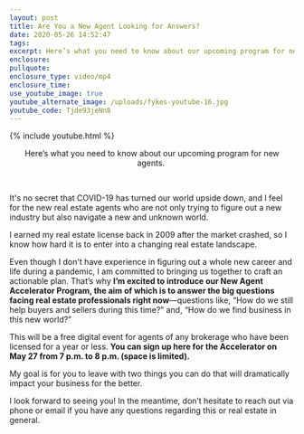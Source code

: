 ```yaml
---
layout: post
title: Are You a New Agent Looking for Answers?
date: 2020-05-26 14:52:47
tags:
excerpt: Here’s what you need to know about our upcoming program for new agents.
enclosure:
pullquote:
enclosure_type: video/mp4
enclosure_time:
use_youtube_image: true
youtube_alternate_image: /uploads/fykes-youtube-16.jpg
youtube_code: Tjde93jeNn8
---
```


{% include youtube.html %}

<center>Here&rsquo;s what you need to know about our upcoming program for new agents.&nbsp;</center>

&nbsp;

It's no secret that COVID-19 has turned our world upside down, and I feel for the new real estate agents who are not only trying to figure out a new industry but also navigate a new and unknown world.

I earned my real estate license back in 2009 after the market crashed, so I know how hard it is to enter into a changing real estate landscape.

Even though I don't have experience in figuring out a whole new career and life during a pandemic, I am committed to bringing us together to craft an actionable plan. That’s why **I’m excited to introduce our New Agent Accelerator Program, the aim of which is to answer the big questions facing real estate professionals right now**—questions like, “How do we still help buyers and sellers during this time?” and, “How do we find business in this new world?”&nbsp;

This will be a free digital event for agents of any brokerage who have been licensed for a year or less. **You can sign up here for the Accelerator on May 27 from 7 p.m. to 8 p.m. (space is limited).&nbsp;**

My goal is for you to leave with two things you can do that will dramatically impact your business for the better.&nbsp;

I look forward to seeing you\! In the meantime, don’t hesitate to reach out via phone or email if you have any questions regarding this or real estate in general.&nbsp;